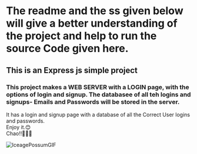 # The readme and the ss given below will give a better understanding of the project and help to run the source Code given here.
## This is an Express js simple project
### This project makes a **WEB SERVER** with a LOGIN page, with the options of **login** and **signup**. The databasee of all teh logins and signups- Emails and Passwords will be stored in the server.

It has a login and signup page with a database of all the Correct User logins and passwords.                                                                                        
Enjoy it.😊                                                                                                                                                                       
Chao!!👷‍♂️🫡 

![IceagePossumGIF](https://github.com/Ukashashere/Login_signup_Ukasha/assets/116743795/1dc10ab2-6ea2-4d88-acc0-6d60cb2ce4df)
